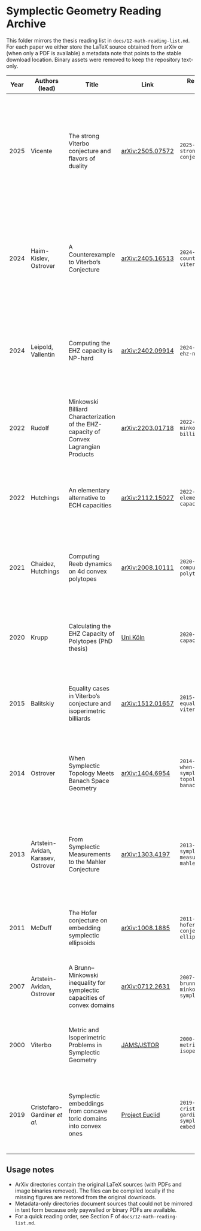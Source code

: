 # Symplectic Geometry Reading Archive

This folder mirrors the thesis reading list in `docs/12-math-reading-list.md`. For each paper we
either store the LaTeX source obtained from arXiv or (when only a PDF is available) a metadata note
that points to the stable download location. Binary assets were removed to keep the repository
text-only.

| Year | Authors (lead)                     | Title                                                                                 | Link                                                                                                                                                                                                  | Repository path                                        | Summary                                                                                                                                                  |
| ---- | ---------------------------------- | ------------------------------------------------------------------------------------- | ----------------------------------------------------------------------------------------------------------------------------------------------------------------------------------------------------- | ------------------------------------------------------ | -------------------------------------------------------------------------------------------------------------------------------------------------------- |
| 2025 | Vicente                            | The strong Viterbo conjecture and flavors of duality                                  | [arXiv:2505.07572](https://arxiv.org/abs/2505.07572)                                                                                                                                                  | `2025-vicente-strong-viterbo-conjecture/`              | Normalizes EHZ- and Hofer-type capacities on Lagrangian products and shows coincidence under Legendre duality heuristics for centrally symmetric bodies. |
| 2024 | Haim-Kislev, Ostrover              | A Counterexample to Viterbo’s Conjecture                                              | [arXiv:2405.16513](https://arxiv.org/abs/2405.16513)                                                                                                                                                  | `2024-ostrover-counterexample-viterbo/`                | Constructs a Minkowski billiard domain where EHZ and volume normalizations contradict Viterbo’s conjectured bound, highlighting polytope billiards.      |
| 2024 | Leipold, Vallentin                 | Computing the EHZ capacity is NP-hard                                                 | [arXiv:2402.09914](https://arxiv.org/abs/2402.09914)                                                                                                                                                  | `2024-vallentin-ehz-np-hard/`                          | Reduces from partition-type problems to prove NP-hardness of EHZ capacity on 4d polytopes, motivating approximation schemes.                             |
| 2022 | Rudolf                             | Minkowski Billiard Characterization of the EHZ-capacity of Convex Lagrangian Products | [arXiv:2203.01718](https://arxiv.org/abs/2203.01718)                                                                                                                                                  | `2022-rudolf-minkowski-billiard-ehz/`                  | Shows shortest (K,T)-Minkowski billiards compute c_EHZ(K×T), enabling discrete search approaches.                                                        |
| 2022 | Hutchings                          | An elementary alternative to ECH capacities                                           | [arXiv:2112.15027](https://arxiv.org/abs/2112.15027)                                                                                                                                                  | `2022-hutchings-elementary-ech-capacities/`            | Introduces combinatorial capacities approximating ECH obstructions, easier to evaluate for 4d toric domains.                                             |
| 2021 | Chaidez, Hutchings                 | Computing Reeb dynamics on 4d convex polytopes                                        | [arXiv:2008.10111](https://arxiv.org/abs/2008.10111)                                                                                                                                                  | `2020-hutchings-computing-reeb-polytopes/`             | Provides a combinatorial algorithm for Reeb orbits on polytope boundaries to evaluate EHZ via action minimization.                                       |
| 2020 | Krupp                              | Calculating the EHZ Capacity of Polytopes (PhD thesis)                                | [Uni Köln](https://kups.ub.uni-koeln.de/36196/)                                                                                                                                                       | `2020-krupp-ehz-capacity-phd/`                         | Thesis with detailed optimization models (LP/SOCP/SDP) and code guidance for practical computation.                                                      |
| 2015 | Balitskiy                          | Equality cases in Viterbo’s conjecture and isoperimetric billiards                    | [arXiv:1512.01657](https://arxiv.org/abs/1512.01657)                                                                                                                                                  | `2015-balitskiy-equality-cases-viterbo/`               | Classifies equality cases via billiard trajectories, especially simplices and Hanner polytopes.                                                          |
| 2014 | Ostrover                           | When Symplectic Topology Meets Banach Space Geometry                                  | [arXiv:1404.6954](https://arxiv.org/abs/1404.6954)                                                                                                                                                    | `2014-ostrover-when-symplectic-topology-meets-banach/` | ICM survey tying symplectic capacities to convex geometry, including Mahler conjecture links.                                                            |
| 2013 | Artstein-Avidan, Karasev, Ostrover | From Symplectic Measurements to the Mahler Conjecture                                 | [arXiv:1303.4197](https://arxiv.org/abs/1303.4197)                                                                                                                                                    | `2013-ostrover-symplectic-measurements-mahler/`        | Relates symplectic capacities to Mahler’s volume product, showing equivalences for centrally symmetric bodies.                                           |
| 2011 | McDuff                             | The Hofer conjecture on embedding symplectic ellipsoids                               | [arXiv:1008.1885](https://arxiv.org/abs/1008.1885)                                                                                                                                                    | `2011-mcduff-hofer-conjecture-ellipsoids/`             | Uses ECH capacities to settle the Hofer conjecture for 4d ellipsoids, highlighting capacity sequences.                                                   |
| 2007 | Artstein-Avidan, Ostrover          | A Brunn–Minkowski inequality for symplectic capacities of convex domains              | [arXiv:0712.2631](https://arxiv.org/abs/0712.2631)                                                                                                                                                    | `2007-ostrover-brunn-minkowski-symplectic/`            | Establishes a Brunn–Minkowski-style inequality for symplectic capacities of convex bodies.                                                               |
| 2000 | Viterbo                            | Metric and Isoperimetric Problems in Symplectic Geometry                              | [JAMS/JSTOR](https://www.jstor.org/stable/2646224)                                                                                                                                                    | `2000-viterbo-metric-isoperimetric/`                   | Foundational statement of the Viterbo conjecture; metadata only because the journal PDF is paywalled.                                                    |
| 2019 | Cristofaro-Gardiner _et al._       | Symplectic embeddings from concave toric domains into convex ones                     | [Project Euclid](https://projecteuclid.org/journals/journal-of-differential-geometry/volume-112/issue-2/Symplectic-embeddings-from-concave-toric-domains-into-convex-ones/10.4310/jdg/1559786421.pdf) | `2019-cristofaro-gardiner-symplectic-embeddings/`      | Provides embedding obstructions and constructions via ECH capacities; metadata only (PDF download required).                                             |

## Usage notes

- ArXiv directories contain the original LaTeX sources (with PDFs and image binaries removed). The
  files can be compiled locally if the missing figures are restored from the original downloads.
- Metadata-only directories document sources that could not be mirrored in text form because only
  paywalled or binary PDFs are available.
- For a quick reading order, see Section F of `docs/12-math-reading-list.md`.
